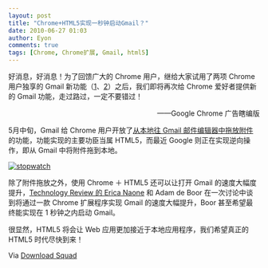 ```yaml
---
layout: post
title: "Chrome+HTML5实现一秒钟启动Gmail？"
date: 2010-06-27 01:03
author: Eyon
comments: true
tags: [Chrome, Chrome扩展, Gmail, html5]
---
```

好消息，好消息！为了回馈广大的 Chrome 用户，继给大家试用了两项 Chrome 用户独享的 Gmail 新功能（[1](http://www.chromi.org/archives/4641)、[2](http://www.chromi.org/archives/5248)）之后，我们即将再次给 Chrome 爱好者提供新的 Gmail 功能，走过路过，一定不要错过！
<p style="text-align: right;">——Google Chrome 广告瞎编版


5月中旬，Gmail 给 Chrome 用户开放了[从本地往 Gmail 邮件编辑器中拖放附件](http://www.chromi.org/archives/4641)的功能，功能实现的主要功臣当属 HTML5，而最近 Google 则正在实现逆向操作，即从 Gmail 中将附件拖到本地。

<a href="http://img.chromi.org/2010/06/stopwatch.jpg">![](http://img.chromi.org/2010/06/stopwatch.jpg "stopwatch")</a>

除了附件拖放之外，使用 Chrome ＋ HTML5 还可以让打开 Gmail 的速度大幅度提升，[Technology Review 的 Erica Naone](http://www.technologyreview.com/blog/editors/25374/) 和 Adam de Boor 在一次讨论中谈到将通过一款 Chrome 扩展程序实现 Gmail 的速度大幅提升，Boor 甚至希望最终能实现在 1 秒钟之内启动 Gmail。

很显然，HTML5 将会让 Web 应用更加接近于本地应用程序，我们希望真正的 HTML5 时代尽快到来！

Via [Download Squad](http://www.downloadsquad.com/2010/06/25/googles-html5-plans-for-gmail-include-1-second-to-inbox-startup/)
